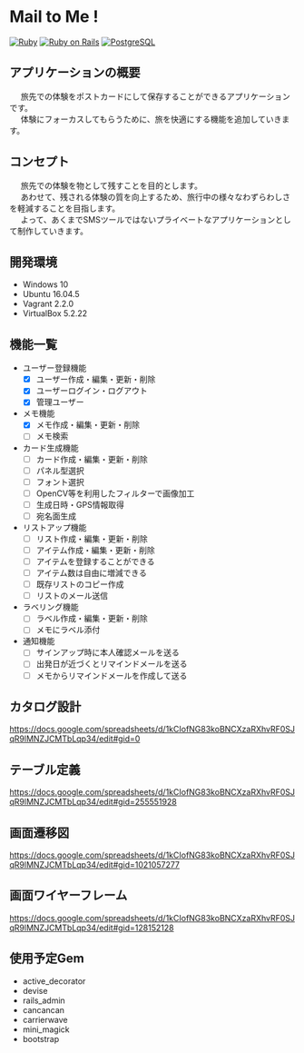 # Mail to Me !
[![Ruby](https://img.shields.io/badge/Ruby-2.5.3-red.svg)](https://docs.ruby-lang.org/ja/2.5.0/doc/index.html)
[![Ruby on Rails](https://img.shields.io/badge/Ruby%20on%20Rails-5.2.1-red.svg)](https://guides.rubyonrails.org/)
[![PostgreSQL](https://img.shields.io/badge/PostgreSQL-9.5.14-blue.svg)](https://www.postgresql.org/)

## アプリケーションの概要

&nbsp; &nbsp; &nbsp;旅先での体験をポストカードにして保存することができるアプリケーションです。  
&nbsp; &nbsp; &nbsp;体験にフォーカスしてもらうために、旅を快適にする機能を追加していきます。  

## コンセプト
&nbsp; &nbsp; &nbsp;旅先での体験を物として残すことを目的とします。  
&nbsp; &nbsp; &nbsp;あわせて、残される体験の質を向上するため、旅行中の様々なわずらわしさを軽減することを目指します。  
&nbsp; &nbsp; &nbsp;よって、あくまでSMSツールではないプライベートなアプリケーションとして制作していきます。  

## 開発環境
- Windows 10
- Ubuntu 16.04.5
- Vagrant 2.2.0
- VirtualBox 5.2.22

## 機能一覧
- ユーザー登録機能
  - [x] ユーザー作成・編集・更新・削除
  - [x] ユーザーログイン・ログアウト
  - [x] 管理ユーザー
- メモ機能
  - [x] メモ作成・編集・更新・削除
  - [ ] メモ検索
- カード生成機能
  - [ ] カード作成・編集・更新・削除
  - [ ] パネル型選択
  - [ ] フォント選択
  - [ ] OpenCV等を利用したフィルターで画像加工
  - [ ] 生成日時・GPS情報取得
  - [ ] 宛名面生成
- リストアップ機能
  - [ ] リスト作成・編集・更新・削除
  - [ ] アイテム作成・編集・更新・削除
  - [ ] アイテムを登録することができる
  - [ ] アイテム数は自由に増減できる
  - [ ] 既存リストのコピー作成
  - [ ] リストのメール送信
- ラベリング機能
  - [ ] ラベル作成・編集・更新・削除
  - [ ] メモにラベル添付
- 通知機能
  - [ ] サインアップ時に本人確認メールを送る
  - [ ] 出発日が近づくとリマインドメールを送る
  - [ ] メモからリマインドメールを作成して送る

## カタログ設計
<https://docs.google.com/spreadsheets/d/1kCIofNG83koBNCXzaRXhvRF0SJqR9lMNZJCMTbLqp34/edit#gid=0>

## テーブル定義
<https://docs.google.com/spreadsheets/d/1kCIofNG83koBNCXzaRXhvRF0SJqR9lMNZJCMTbLqp34/edit#gid=255551928>

## 画面遷移図
<https://docs.google.com/spreadsheets/d/1kCIofNG83koBNCXzaRXhvRF0SJqR9lMNZJCMTbLqp34/edit#gid=1021057277>

## 画面ワイヤーフレーム
<https://docs.google.com/spreadsheets/d/1kCIofNG83koBNCXzaRXhvRF0SJqR9lMNZJCMTbLqp34/edit#gid=128152128>

## 使用予定Gem
- active_decorator
- devise
- rails_admin
- cancancan
- carrierwave
- mini_magick
- bootstrap
